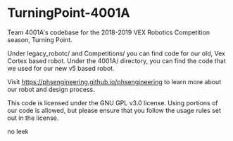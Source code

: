 # TurningPoint-4001A

Team 4001A's codebase for the 2018-2019 VEX Robotics Competition season, Turning Point. 

Under legacy_robotc/ and Competitions/ you can find code for our old, Vex Cortex based robot. Under the 4001A/ directory, you can find the code that we used for our new v5 based robot. 

Visit https://phsengineering.github.io/phsengineering to learn more about our robot and design process. 

This code is licensed under the GNU GPL v3.0 license. Using portions of our code is allowed, but please ensure that you follow the usage rules set out in the license. 

no leek
